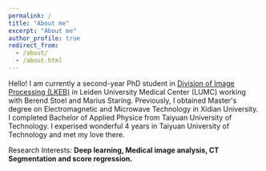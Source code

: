 ```yaml
---
permalink: /
title: "About me"
excerpt: "About me"
author_profile: true
redirect_from: 
  - /about/
  - /about.html
---
```

Hello! I am currently a second-year PhD student in [Division of Image Processing (LKEB)](https://lkeb.lumc.nl/) in Leiden University Medical Center (LUMC) working with Berend Stoel and Marius Staring. Previously, I obtained Master's degree on Electromagnetic and Microwave Technology in Xidian University. I completed Bachelor of Applied Physice from Taiyuan University of Technology. I experised wonderful 4 years in Taiyuan University of Technology and met my love there.

Research Interests: **Deep learning, Medical image analysis, CT Segmentation and score regression.**
<!-- 
Publications
======
  <ul>{% for post in site.publications %}
    {% include archive-single-cv.html %}
  {% endfor %}</ul>
  
Talks
======
  <ul>{% for post in site.talks %}
    {% include archive-single-talk-cv.html %}
  {% endfor %}</ul>
  
Teaching
======
  <ul>{% for post in site.teaching %}
    {% include archive-single-cv.html %}
  {% endfor %}</ul>
   -->
